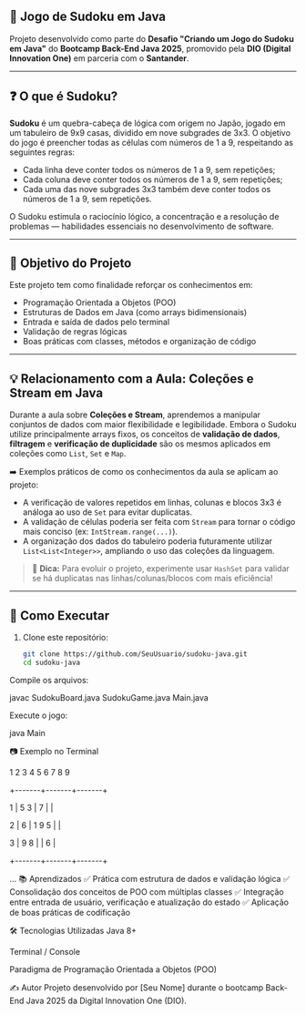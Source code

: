 ## 🧩 Jogo de Sudoku em Java

Projeto desenvolvido como parte do **Desafio "Criando um Jogo do Sudoku em Java"** do **Bootcamp Back-End Java 2025**, promovido pela **DIO (Digital Innovation One)** em parceria com o **Santander**.

---

## ❓ O que é Sudoku?

**Sudoku** é um quebra-cabeça de lógica com origem no Japão, jogado em um tabuleiro de 9x9 casas, dividido em nove subgrades de 3x3. O objetivo do jogo é preencher todas as células com números de 1 a 9, respeitando as seguintes regras:

- Cada linha deve conter todos os números de 1 a 9, sem repetições;
- Cada coluna deve conter todos os números de 1 a 9, sem repetições;
- Cada uma das nove subgrades 3x3 também deve conter todos os números de 1 a 9, sem repetições.

O Sudoku estimula o raciocínio lógico, a concentração e a resolução de problemas — habilidades essenciais no desenvolvimento de software.

---

## 🎯 Objetivo do Projeto

Este projeto tem como finalidade reforçar os conhecimentos em:

- Programação Orientada a Objetos (POO)
- Estruturas de Dados em Java (como arrays bidimensionais)
- Entrada e saída de dados pelo terminal
- Validação de regras lógicas
- Boas práticas com classes, métodos e organização de código

---

## 💡 Relacionamento com a Aula: Coleções e Stream em Java

Durante a aula sobre **Coleções e Stream**, aprendemos a manipular conjuntos de dados com maior flexibilidade e legibilidade. Embora o Sudoku utilize principalmente arrays fixos, os conceitos de **validação de dados**, **filtragem** e **verificação de duplicidade** são os mesmos aplicados em coleções como `List`, `Set` e `Map`.

➡️ Exemplos práticos de como os conhecimentos da aula se aplicam ao projeto:

- A verificação de valores repetidos em linhas, colunas e blocos 3x3 é análoga ao uso de `Set` para evitar duplicatas.
- A validação de células poderia ser feita com `Stream` para tornar o código mais conciso (ex: `IntStream.range(...)`).
- A organização dos dados do tabuleiro poderia futuramente utilizar `List<List<Integer>>`, ampliando o uso das coleções da linguagem.

> 💭 **Dica:** Para evoluir o projeto, experimente usar `HashSet` para validar se há duplicatas nas linhas/colunas/blocos com mais eficiência!

---

## 🚀 Como Executar

1. Clone este repositório:
   ```bash
   git clone https://github.com/SeuUsuario/sudoku-java.git
   cd sudoku-java
Compile os arquivos:

javac SudokuBoard.java SudokuGame.java Main.java

Execute o jogo:

java Main

📷 Exemplo no Terminal

   1 2 3   4 5 6   7 8 9
   
  +-------+-------+-------+
  
1 | 5 3   |   7   |       | 

2 | 6     | 1 9 5 |       | 

3 |   9 8 |       |   6   | 

  +-------+-------+-------+

...
📚 Aprendizados
✅ Prática com estrutura de dados e validação lógica
✅ Consolidação dos conceitos de POO com múltiplas classes
✅ Integração entre entrada de usuário, verificação e atualização do estado
✅ Aplicação de boas práticas de codificação

🛠 Tecnologias Utilizadas
Java 8+

Terminal / Console

Paradigma de Programação Orientada a Objetos (POO)

✍️ Autor
Projeto desenvolvido por [Seu Nome] durante o bootcamp Back-End Java 2025 da Digital Innovation One (DIO).
